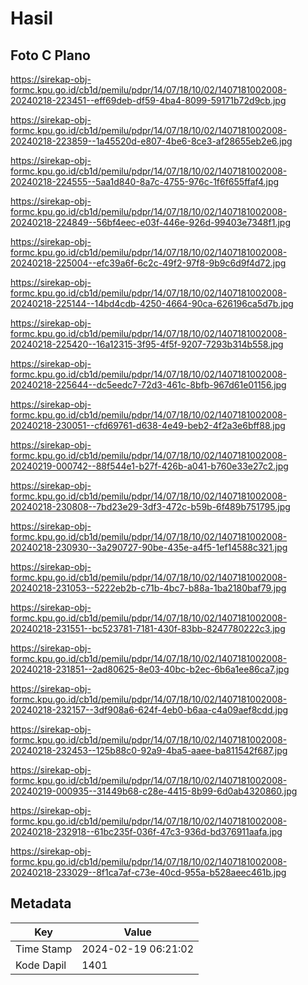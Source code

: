 # Hasil

## Foto C Plano

https://sirekap-obj-formc.kpu.go.id/cb1d/pemilu/pdpr/14/07/18/10/02/1407181002008-20240218-223451--eff69deb-df59-4ba4-8099-59171b72d9cb.jpg

https://sirekap-obj-formc.kpu.go.id/cb1d/pemilu/pdpr/14/07/18/10/02/1407181002008-20240218-223859--1a45520d-e807-4be6-8ce3-af28655eb2e6.jpg

https://sirekap-obj-formc.kpu.go.id/cb1d/pemilu/pdpr/14/07/18/10/02/1407181002008-20240218-224555--5aa1d840-8a7c-4755-976c-1f6f655ffaf4.jpg

https://sirekap-obj-formc.kpu.go.id/cb1d/pemilu/pdpr/14/07/18/10/02/1407181002008-20240218-224849--56bf4eec-e03f-446e-926d-99403e7348f1.jpg

https://sirekap-obj-formc.kpu.go.id/cb1d/pemilu/pdpr/14/07/18/10/02/1407181002008-20240218-225004--efc39a6f-6c2c-49f2-97f8-9b9c6d9f4d72.jpg

https://sirekap-obj-formc.kpu.go.id/cb1d/pemilu/pdpr/14/07/18/10/02/1407181002008-20240218-225144--14bd4cdb-4250-4664-90ca-626196ca5d7b.jpg

https://sirekap-obj-formc.kpu.go.id/cb1d/pemilu/pdpr/14/07/18/10/02/1407181002008-20240218-225420--16a12315-3f95-4f5f-9207-7293b314b558.jpg

https://sirekap-obj-formc.kpu.go.id/cb1d/pemilu/pdpr/14/07/18/10/02/1407181002008-20240218-225644--dc5eedc7-72d3-461c-8bfb-967d61e01156.jpg

https://sirekap-obj-formc.kpu.go.id/cb1d/pemilu/pdpr/14/07/18/10/02/1407181002008-20240218-230051--cfd69761-d638-4e49-beb2-4f2a3e6bff88.jpg

https://sirekap-obj-formc.kpu.go.id/cb1d/pemilu/pdpr/14/07/18/10/02/1407181002008-20240219-000742--88f544e1-b27f-426b-a041-b760e33e27c2.jpg

https://sirekap-obj-formc.kpu.go.id/cb1d/pemilu/pdpr/14/07/18/10/02/1407181002008-20240218-230808--7bd23e29-3df3-472c-b59b-6f489b751795.jpg

https://sirekap-obj-formc.kpu.go.id/cb1d/pemilu/pdpr/14/07/18/10/02/1407181002008-20240218-230930--3a290727-90be-435e-a4f5-1ef14588c321.jpg

https://sirekap-obj-formc.kpu.go.id/cb1d/pemilu/pdpr/14/07/18/10/02/1407181002008-20240218-231053--5222eb2b-c71b-4bc7-b88a-1ba2180baf79.jpg

https://sirekap-obj-formc.kpu.go.id/cb1d/pemilu/pdpr/14/07/18/10/02/1407181002008-20240218-231551--bc523781-7181-430f-83bb-8247780222c3.jpg

https://sirekap-obj-formc.kpu.go.id/cb1d/pemilu/pdpr/14/07/18/10/02/1407181002008-20240218-231851--2ad80625-8e03-40bc-b2ec-6b6a1ee86ca7.jpg

https://sirekap-obj-formc.kpu.go.id/cb1d/pemilu/pdpr/14/07/18/10/02/1407181002008-20240218-232157--3df908a6-624f-4eb0-b6aa-c4a09aef8cdd.jpg

https://sirekap-obj-formc.kpu.go.id/cb1d/pemilu/pdpr/14/07/18/10/02/1407181002008-20240218-232453--125b88c0-92a9-4ba5-aaee-ba811542f687.jpg

https://sirekap-obj-formc.kpu.go.id/cb1d/pemilu/pdpr/14/07/18/10/02/1407181002008-20240219-000935--31449b68-c28e-4415-8b99-6d0ab4320860.jpg

https://sirekap-obj-formc.kpu.go.id/cb1d/pemilu/pdpr/14/07/18/10/02/1407181002008-20240218-232918--61bc235f-036f-47c3-936d-bd376911aafa.jpg

https://sirekap-obj-formc.kpu.go.id/cb1d/pemilu/pdpr/14/07/18/10/02/1407181002008-20240218-233029--8f1ca7af-c73e-40cd-955a-b528aeec461b.jpg


## Metadata

| Key        | Value               |
| ---------- | ------------------- |
| Time Stamp | 2024-02-19 06:21:02 |
| Kode Dapil | 1401                |



